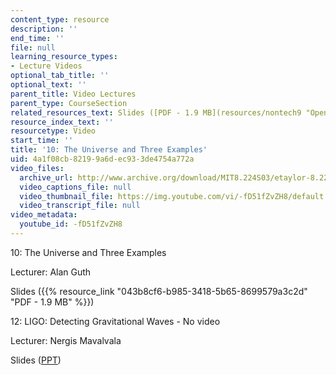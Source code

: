```yaml
---
content_type: resource
description: ''
end_time: ''
file: null
learning_resource_types:
- Lecture Videos
optional_tab_title: ''
optional_text: ''
parent_title: Video Lectures
parent_type: CourseSection
related_resources_text: Slides ([PDF - 1.9 MB](resources/nontech9 "Open in a new window."))
resource_index_text: ''
resourcetype: Video
start_time: ''
title: '10: The Universe and Three Examples'
uid: 4a1f08cb-8219-9a6d-ec93-3de4754a772a
video_files:
  archive_url: http://www.archive.org/download/MIT8.224S03/etaylor-8.224-sem-mit-9151-14apr2003-1430-220k.mp4
  video_captions_file: null
  video_thumbnail_file: https://img.youtube.com/vi/-fD51fZvZH8/default.jpg
  video_transcript_file: null
video_metadata:
  youtube_id: -fD51fZvZH8
---
```


10: The Universe and Three Examples

Lecturer: Alan Guth

Slides ({{% resource_link "043b8cf6-b985-3418-5b65-8699579a3c2d" "PDF - 1.9 MB" %}})

12: LIGO: Detecting Gravitational Waves - No video

Lecturer: Nergis Mavalvala

Slides ([PPT](http://emvogil-3.mit.edu/~nergis/Talks2003/ligo_BHseminar_apr03.ppt "Open in a new window."))



